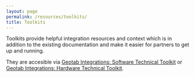 ```yaml
---
layout: page
permalink: /resources/toolkits/
title: Toolkits
---
```

Toolkits provide helpful integration resources and context which is in addition to the existing documentation and make it easier for partners to get up and running.

They are accesible via  [Geotab Integrations: Software Technical Toolkit](https://docs.google.com/presentation/d/1fqtMPgsdwF3CQuvhqhC8SBwdI8PZDjUtpVGEzsdDYjo/) or [Geotab Integrations: Hardware Technical Toolkit](https://docs.google.com/presentation/d/1SH-VX9GeVImHUyaqJgCzZ28fMa0-sVqh4ue-sNRTO9M/).